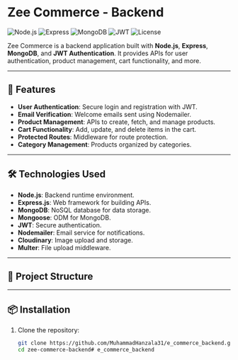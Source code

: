 # Zee Commerce - Backend

![Node.js](https://img.shields.io/badge/Node.js-16.x-green)
![Express](https://img.shields.io/badge/Express-4.x-blue)
![MongoDB](https://img.shields.io/badge/MongoDB-Mongoose-orange)
![JWT](https://img.shields.io/badge/JWT-Authentication-yellow)
![License](https://img.shields.io/badge/License-ISC-lightgrey)

Zee Commerce is a backend application built with **Node.js**, **Express**, **MongoDB**, and **JWT Authentication**. It provides APIs for user authentication, product management, cart functionality, and more.

---

## 🚀 Features

- **User Authentication**: Secure login and registration with JWT.
- **Email Verification**: Welcome emails sent using Nodemailer.
- **Product Management**: APIs to create, fetch, and manage products.
- **Cart Functionality**: Add, update, and delete items in the cart.
- **Protected Routes**: Middleware for route protection.
- **Category Management**: Products organized by categories.

---

## 🛠️ Technologies Used

- **Node.js**: Backend runtime environment.
- **Express.js**: Web framework for building APIs.
- **MongoDB**: NoSQL database for data storage.
- **Mongoose**: ODM for MongoDB.
- **JWT**: Secure authentication.
- **Nodemailer**: Email service for notifications.
- **Cloudinary**: Image upload and storage.
- **Multer**: File upload middleware.

---

## 📁 Project Structure
---


## 📦 Installation

1. Clone the repository:
   ```bash
   git clone https://github.com/MuhammadHanzala31/e_commerce_backend.git
   cd zee-commerce-backend#   e _ c o m m e r c e _ b a c k e n d  
 